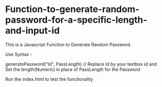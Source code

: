 # Function-to-generate-random-password-for-a-specific-length-and-input-id

This is a Javascript Function to Generate Random Password. 

Use Syntax - 

generatePassword("Id", PassLength)  // Replace Id by your textbox id and Set the length(Numeric) in place of PassLength for the Password 


Run the index.html to test the functionality
